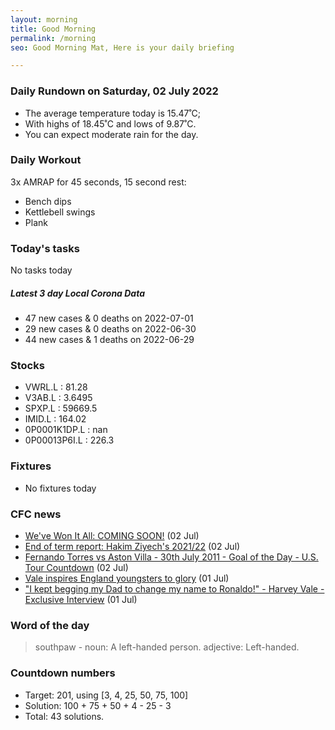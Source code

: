 ```yaml
---
layout: morning
title: Good Morning
permalink: /morning
seo: Good Morning Mat, Here is your daily briefing

---
```


<!-- weather_marker starts -->
### Daily Rundown on Saturday, 02 July 2022

- The average temperature today is 15.47˚C;
- With highs of 18.45˚C and lows of 9.87˚C.
- You can expect moderate rain for the day.

<!-- weather_marker ends -->

### Daily Workout
<!-- workout_marker starts -->
3x AMRAP for 45 seconds, 15 second rest:

- Bench dips
- Kettlebell swings
- Plank

<!-- workout_marker ends -->

### Today's tasks
<!-- task_marker starts -->
No tasks today
<!-- task_marker ends -->

<!-- c19_marker starts -->
##### Latest 3 day Local Corona Data

- 47 new cases & 0 deaths on 2022-07-01
- 29 new cases & 0 deaths on 2022-06-30
- 44 new cases & 1 deaths on 2022-06-29

<!-- c19_marker ends -->

### Stocks

<!-- stocks_marker starts -->

- VWRL.L : 81.28
- V3AB.L : 3.6495
- SPXP.L : 59669.5
- IMID.L : 164.02
- 0P0001K1DP.L : nan
- 0P00013P6I.L : 226.3

<!-- stocks_marker ends -->

### Fixtures

<!-- sports_marker starts -->

- No fixtures today
<!-- sports_marker ends -->

### CFC news

<!-- cfc_marker starts -->
- [We've Won It All: COMING SOON!](https://chelseafc.com/en/video/weve-won-it-all-coming-soon) (02 Jul)
- [End of term report: Hakim Ziyech's 2021/22](https://chelseafc.com/en/news/article/end-of-term-report-hakim-ziyechs-2021-22) (02 Jul)
- [Fernando Torres vs Aston Villa - 30th July 2011 - Goal of the Day - U.S. Tour Countdown](https://chelseafc.com/en/video/fernando-torres-vs-aston-villa-or-30th-july-2011-or-goal-of-the-day-or-u-s) (02 Jul)
- [Vale inspires England youngsters to glory](https://chelseafc.com/en/news/article/internationals-vale-captains-england-and-assists-in-european-under-19) (01 Jul)
- ["I kept begging my Dad to change my name to Ronaldo!" - Harvey Vale - Exclusive Interview](https://chelseafc.com/en/video/i-kept-begging-my-dad-to-change-my-name-to-ronaldo-harvey-vale-exclusive-i%E2%80%A6) (01 Jul)

<!-- cfc_marker ends -->

### Word of the day
<!-- word_marker starts -->

 > southpaw - noun: A left-handed person. adjective: Left-handed.

<!-- word_marker ends -->

### Countdown numbers
<!-- game_marker starts -->

- Target: 201, using [3, 4, 25, 50, 75, 100]
- Solution: 100 + 75 + 50 + 4 - 25 - 3
- Total: 43 solutions.

<!-- game_marker ends -->